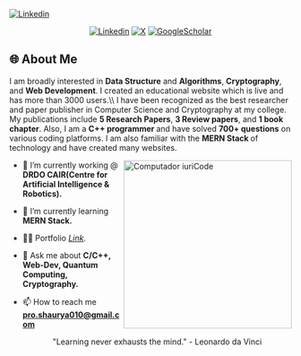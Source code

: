 
 
 <a href="https://www.linkedin.com/in/shaurya-pratap-singh010/" script="align='center'"><img alt="Linkedin" title="Linkedin" src="https://capsule-render.vercel.app/api?type=venom&height=200&text=I%20am%20Shaurya...&fontSize=70&color=0:8871e5,100:b678c4&stroke=b678c4"/></a>


<p align='center'>
  <a href="https://www.linkedin.com/in/shaurya-pratap-singh010/"><img alt="Linkedin" title="Linkedin" src="https://img.shields.io/badge/linkedin-%230077B5.svg?style=for-the-badge&logo=linkedin&logoColor=white"/></a>
  <a href="https://x.com/Shaurya35619762"><img alt="X" title="X" src="https://img.shields.io/badge/X-%230077B5.svg?style=for-the-badge&logo=X&logoColor=white%22"/></a>
  <a href="https://scholar.google.com/citations?user=HDNW1HsAAAAJ&hl=en"><img alt="GoogleScholar" title="GoogleScholar" src="https://img.shields.io/badge/Google%20Scholar-%230077B5.svg?style=for-the-badge&logo=google%20scholar&logoColor=white"/></a>


</p>

<h2 align="left">🌐 About Me </h2>
 I am broadly interested in <b>Data Structure</b> and <b>Algorithms</b>, <b>Cryptography</b>, and <b>Web Development</b>. I created an educational website which is live and has more than 3000 users.\\
I have been recognized as the best researcher and paper publisher in Computer Science and Cryptography at my college. My publications include <b>5 Research Papers</b>, <b>3 Review papers</b>, and <b>1 book chapter</b>. Also, I am a <b> C++ programmer </b> and have solved <b>700+ questions</b> on various coding platforms. I am also familiar with the <b>MERN Stack </b> of technology and have created many websites.

 

 <img
    src="https://raw.githubusercontent.com/MicaelliMedeiros/micaellimedeiros/master/image/computer-illustration.png"
    min-width="200px"
    max-width="200px"
    width="300px"
    align="right"
    alt="Computador iuriCode"
  />


- 🔭 I’m currently working @ **DRDO CAIR(Centre for Artificial Intelligence & Robotics).**

- 🌱 I’m currently learning **MERN Stack.**

- 👨‍💻 Portfolio *<a href="https://shaurya010.github.io/ShauryaPratap.dev/index.html">Link</a>.*

- 💬 Ask me about **C/C++, Web-Dev, Quantum Computing, Cryptography.**

- 📫 How to reach me **pro.shaurya010@gmail.com**

  <p align='center'>"Learning never exhausts the mind." - Leonardo da Vinci</p>


 




 





